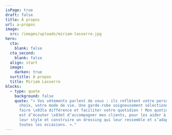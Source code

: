 ```yaml
---
isPage: true
draft: false
title: À propos
url: a-propos
image:
  src: /images/uploads/miriam-lasserre.jpg
hero:
  cta:
    blank: false
  cta_second:
    blank: false
  align: start
  image:
    darken: true
  surtitle: À propos
  title: Miriam Lasserre
blocks:
  - type: quote
    background: false
    quote: "« Vos vêtements parlent de vous : ils reflètent votre personnalité, vos
      choix, votre mode de vie. Une garde-robe soigneusement sélectionnée peut
      faire \x03la différence et faciliter votre quotidien ! Mon quotidien à moi
      est d’écouter \x03et d’accompagner mes clients, pour les aider à révéler
      leur style et construire un dressing qui leur ressemble et s’adaptera à
      toutes les occasions. »."
---
```


